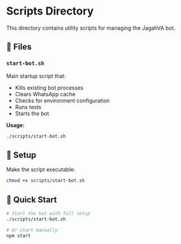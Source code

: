 # Scripts Directory

This directory contains utility scripts for managing the JagahVA bot.

## 📁 Files

### `start-bot.sh`
Main startup script that:
- Kills existing bot processes
- Clears WhatsApp cache
- Checks for environment configuration
- Runs tests
- Starts the bot

**Usage:**
```bash
./scripts/start-bot.sh
```

## 🔧 Setup

Make the script executable:
```bash
chmod +x scripts/start-bot.sh
```

## 🚀 Quick Start

```bash
# Start the bot with full setup
./scripts/start-bot.sh

# Or start manually
npm start
``` 